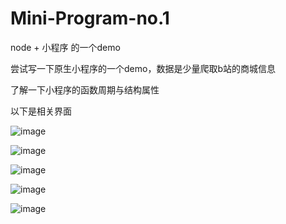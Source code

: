 # Mini-Program-no.1
node + 小程序 的一个demo

尝试写一下原生小程序的一个demo，数据是少量爬取b站的商城信息

了解一下小程序的函数周期与结构属性

以下是相关界面

![image](https://github.com/HZJ0716/Mini-Program-no.1/blob/master/img/detail.png)

![image](https://github.com/HZJ0716/Mini-Program-no.1/blob/master/img/index.jpg)

![image](https://github.com/HZJ0716/Mini-Program-no.1/blob/master/img/list.jpg)

![image](https://github.com/HZJ0716/Mini-Program-no.1/blob/master/img/my.jpg)

![image](https://github.com/HZJ0716/Mini-Program-no.1/blob/master/img/search.jpg)

